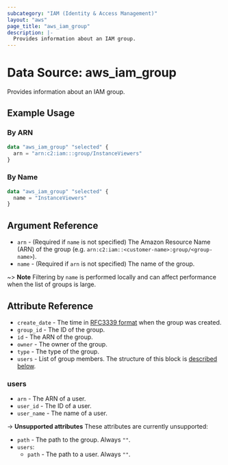 ```yaml
---
subcategory: "IAM (Identity & Access Management)"
layout: "aws"
page_title: "aws_iam_group"
description: |-
  Provides information about an IAM group.
---
```


[RFC3339 format]: https://datatracker.ietf.org/doc/html/rfc3339#section-5.8

# Data Source: aws_iam_group

Provides information about an IAM group.

## Example Usage

### By ARN

```terraform
data "aws_iam_group" "selected" {
  arn = "arn:c2:iam:::group/InstanceViewers"
}
```

### By Name

```terraform
data "aws_iam_group" "selected" {
  name = "InstanceViewers"
}
```

## Argument Reference

* `arn` - (Required if `name` is not specified) The Amazon Resource Name (ARN) of the group
  (e.g. `arn:c2:iam::<customer-name>:group/<group-name>`).
* `name` - (Required if `arn` is not specified) The name of the group.

~> **Note** Filtering by `name` is performed locally and can affect performance when the list of groups is large.

## Attribute Reference

* `create_date` - The time in [RFC3339 format] when the group was created.
* `group_id` - The ID of the group.
* `id` - The ARN of the group.
* `owner` - The owner of the group.
* `type` - The type of the group.
* `users` - List of group members. The structure of this block is [described below](#users).

### users

* `arn` - The ARN of a user.
* `user_id` - The ID of a user.
* `user_name` - The name of a user.

->  **Unsupported attributes**
These attributes are currently unsupported:

* `path` - The path to the group. Always `""`.
* `users`:
    * `path` - The path to a user. Always `""`.
